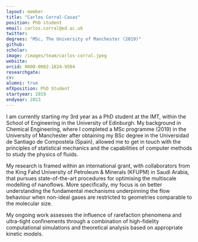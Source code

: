 ```yaml
---
layout: member
title: "Carlos Corral-Casas"
position: PhD student
email: carlos.corral@ed.ac.uk
twitter: 
degrees: "MSc, The University of Manchester (2019)"
github: 
scholar: 
image: /images/team/carlos-corral.jpeg
website: 
orcid: 0000-0002-1824-9504
researchgate: 	
cv: 	
alumni: true
mfXposition: PhD Student
startyear: 2019
endyear: 2023
---
```


I am currently starting my 3rd year as a PhD student at the IMT, within the School of Engineering in the University of Edinburgh. My background in Chemical Engineering, where I completed a MSc programme (2019) in the University of Manchester after obtaining my BSc degree in the Universidad de Santiago de Compostela (Spain), allowed me to get in touch with the principles of statistical mechanics and the capabilities of computer methods to study the physics of fluids.

My research is framed within an international grant, with collaborators from the King Fahd University of Petroleum & Minerals (KFUPM) in Saudi Arabia, that pursues state-of-the-art procedures for optimising the multiscale modelling of nanoflows. More specifically, my focus is on better understanding the fundamental mechanisms underpinning the flow behaviour when non-ideal gases are restricted to geometries comparable to the molecular size. 

My ongoing work assesses the influence of rarefaction phenomena and ultra-tight confinements through a combination of high-fidelity computational simulations and theoretical analysis based on appropriate kinetic models. 
